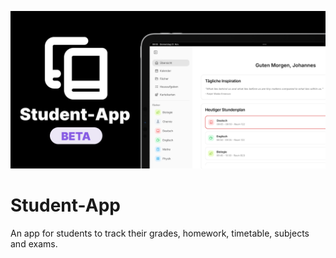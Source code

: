 ![Student-App-Banner](/src/app/opengraph-image.png)

# Student-App

An app for students to track their grades, homework, timetable, subjects and exams.
